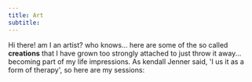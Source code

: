 ```yaml
---
title: Art
subtitle:
---
```

Hi there! am I an artist? who knows... here are some of the so called **creations** that I have grown too strongly attached to just throw it away... becoming part of my life impressions. As kendall Jenner said, 'I us it as a form of therapy', so here are my sessions:
